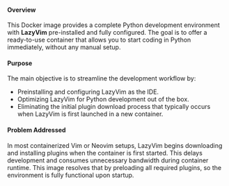 #### Overview

This Docker image provides a complete Python development environment with **LazyVim** pre-installed and fully configured. The goal is to offer a ready-to-use container that allows you to start coding in Python immediately, without any manual setup.

#### Purpose

The main objective is to streamline the development workflow by:

- Preinstalling and configuring LazyVim as the IDE.
- Optimizing LazyVim for Python development out of the box.
- Eliminating the initial plugin download process that typically occurs when LazyVim is first launched in a new container.

#### Problem Addressed

In most containerized Vim or Neovim setups, LazyVim begins downloading and installing plugins when the container is first started. This delays development and consumes unnecessary bandwidth during container runtime. This image resolves that by preloading all required plugins, so the environment is fully functional upon startup.
